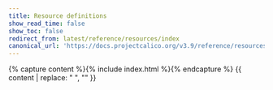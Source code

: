 ```yaml
---
title: Resource definitions
show_read_time: false
show_toc: false
redirect_from: latest/reference/resources/index
canonical_url: 'https://docs.projectcalico.org/v3.9/reference/resources/index'
---
```

{% capture content %}{% include index.html %}{% endcapture %}
{{ content | replace: "    ", "" }}